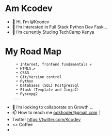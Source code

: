  # Am Kcodev
  
- 👋 Hi, I’m @Kcodev
- 👀 I’m interested in Full Stack Python Dev Fask...
- 🌱 I’m currently Studing TechCamp Kenya

# My Road Map

         • Internet, frontend fundamentals ✔️
         • HTML5,✔️ 
         • CSS3
         • Git/Version control
         • Python
         • Databases (SQL) PostgresSql 
         • Flask (Template and Jinja2)
         • Pyscopg2
        ...
- 💞️ I’m looking to collaborate on Growth ...
- 📫 How to reach me odkhoder@gmail.com | 
-    Twitter https://twitter.com/Kcodev
- <> Coffee 
- 

<!---
Kcodev/Kcodev is a ✨ special ✨ repository because its `README.md` (this file) appears on your GitHub profile.
You can click the Preview link to take a look at your changes.
--->
